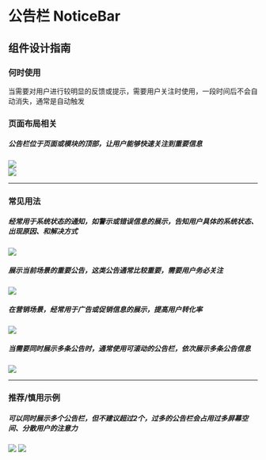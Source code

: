 # 公告栏 NoticeBar

## 组件设计指南

### 何时使用

当需要对用户进行较明显的反馈或提示，需要用户关注时使用，一段时间后不会自动消失，通常是自动触发

### 页面布局相关

##### 公告栏位于页面或模块的顶部，让用户能够快速关注到重要信息

<div class="legend">
  <div class="item">
    <img src="https://oteam-tdesign-1258344706.cos.ap-guangzhou.myqcloud.com/site/design/mobile-guide/Stepper%203-1.gif" />
  </div>

  <div class="item">
    <img src="https://oteam-tdesign-1258344706.cos.ap-guangzhou.myqcloud.com/site/design/mobile-guide/Stepper%203-2.gif" />
  </div>
</div>

<hr />

### 常见用法

##### 经常用于系统状态的通知，如警示或错误信息的展示，告知用户具体的系统状态、出现原因、和解决方式

<div class="legend">
  <div class="item">
    <img src="https://oteam-tdesign-1258344706.cos.ap-guangzhou.myqcloud.com/site/design/mobile-guide/Stepper%203-1.gif" />
  </div>
</div>  

##### 展示当前场景的重要公告，这类公告通常比较重要，需要用户务必关注

<div class="legend">
  <div class="item">
    <img src="https://oteam-tdesign-1258344706.cos.ap-guangzhou.myqcloud.com/site/design/mobile-guide/Stepper%203-1.gif" />
  </div>
</div>  

##### 在营销场景，经常用于广告或促销信息的展示，提高用户转化率

<div class="legend">
  <div class="item">
    <img src="https://oteam-tdesign-1258344706.cos.ap-guangzhou.myqcloud.com/site/design/mobile-guide/Stepper%203-1.gif" />
  </div>
</div>  

##### 当需要同时展示多条公告时，通常使用可滚动的公告栏，依次展示多条公告信息

<div class="legend">
  <div class="item">
    <img src="https://oteam-tdesign-1258344706.cos.ap-guangzhou.myqcloud.com/site/design/mobile-guide/Stepper%203-1.gif" />
  </div>
</div>  

<hr />
 
### 推荐/慎用示例

##### 可以同时展示多个公告栏，但不建议超过2个，过多的公告栏会占用过多屏幕空间、分散用户的注意力

<div class="legend">
  <div class="item">
    <img src="https://oteam-tdesign-1258344706.cos.ap-guangzhou.myqcloud.com/site/design/mobile-guide/Stepper%203-2.gif" />
    <img class="tag" src="https://oteam-tdesign-1258344706.cos.ap-guangzhou.myqcloud.com/site/doc/bad.png" />
  </div>
</div>
